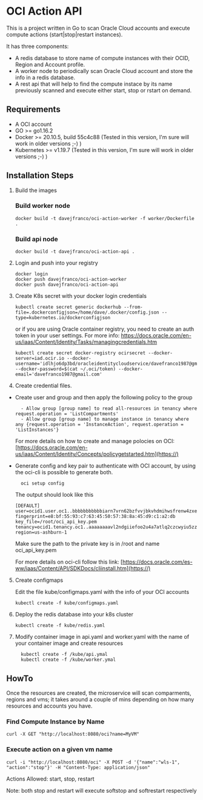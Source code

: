 # OCI Action API

This is a project written in Go to scan Oracle Cloud accounts and execute compute actions (start|stop|restart instances). 

It has three components:
- A redis database to store name of compute instances with their OCID, Region and Account profile.
- A worker node to periodically scan Oracle Cloud account and store the info in a redis database.
- A rest api that will help to find the compute instace by its name previously scanned and execute either start, stop or rstart on demand.

## Requirements
- A OCI account
- GO >= go1.16.2
- Docker >= 20.10.5, build 55c4c88 (Tested in this version, I'm sure will work in older versions ;-) )
- Kubernetes >= v1.19.7 (Tested in this version, I'm sure will work in older versions ;-) )


## Installation Steps

1. Build the images

    ### Build worker node
    ```
    docker build -t davejfranco/oci-action-worker -f worker/Dockerfile .
    ```

    ### Build api node
    ```
    docker build -t davejfranco/oci-action-api .
    ```

2. Login and push into your registry
    ```
    docker login
    docker push davejfranco/oci-action-worker
    docker push davejfranco/oci-action-api
    ```

3. Create K8s secret with your docker login credentials
    ```
    kubectl create secret generic dockerhub --from-file=.dockerconfigjson=/home/dave/.docker/config.json --type=kubernetes.io/dockerconfigjson
    ```
    or if you are using Oracle container registry, you need to create an auth token in your user settings. For more info: https://docs.oracle.com/en-us/iaas/Content/Identity/Tasks/managingcredentials.htm 
    
    ```
    kubectl create secret docker-registry ocirsecret --docker-server=iad.ocir.io --docker-username='idlhjo6dp3bd/oracleidentitycloudservice/davefranco1987@gmail.com' --docker-password=$(cat ~/.oci/token) --docker-email='davefranco1987@gmail.com'
    ```

4. Create credential files.
- Create user and group and then apply the following policy to the group
  ```
    - Allow group [group name] to read all-resources in tenancy where request.operation = 'ListCompartments'	
    - Allow group [group name] to manage instance in tenancy where any {request.operation = 'InstanceAction', request.operation = 'ListInstances'}
  ```
  For more details on how to create and manage polocies on OCI: [https://docs.oracle.com/en-us/iaas/Content/Identity/Concepts/policygetstarted.htm](https://)

- Generate config and key pair to authenticate with OCI account, by using the oci-cli is possible to generate both.
  ```
    oci setup config
  ```
  The output should look like this
  ```
  [DEFAULT]
  user=ocid1.user.oc1..bbbbbbbbbbbiarn7vrn62bzfvvjbkvhdmihwsfrenw4zxe7oexm3b2jm6pbaoja
  fingerprint=e8:bf:55:93:c7:63:45:50:57:38:8a:45:d9:c1:a2:db
  key_file=/root/oci_api_key.pem
  tenancy=ocid1.tenancy.oc1..aaaaaaaavl2ndgiiefoo2u4a7atlq2czcwyiu5zzb6rzwwpeyt5o2xmtaxwa
  region=us-ashburn-1
  ```
  Make sure the path to the private key is in /root and name oci_api_key.pem

  For more details on oci-cli follow this link: [https://docs.oracle.com/es-ww/iaas/Content/API/SDKDocs/cliinstall.htm](https://)

5. Create configmaps 

    Edit the file kube/configmaps.yaml with the info of your OCI accounts
    ```
    kubectl create -f kube/configmaps.yaml
    ```
6. Deploy the redis database into your k8s cluster

    ```
    kubectl create -f kube/redis.yaml
    ```

7. Modify container image in api.yaml and worker.yaml with the name of your container image and create resources
    ```
      kubectl create -f /kube/api.ymal
      kubectl create -f /kube/worker.ymal
    ```
## HowTo
Once the resources are created, the microservice will scan comparments, regions and vms; it takes around a couple of mins depending on how many resources and accounts you have.

### Find Compute Instance by Name
  ```
  curl -X GET "http://localhost:8080/oci?name=MyVM"
  ```

### Execute action on a given vm name
  ```
  curl -i "http://localhost:8080/oci" -X POST -d '{"name":"wls-1", "action":"stop"}' -H "Content-Type: application/json"
  ```
  Actions Allowed: start, stop, restart

  Note: both stop and restart will execute softstop and softrestart respectively 